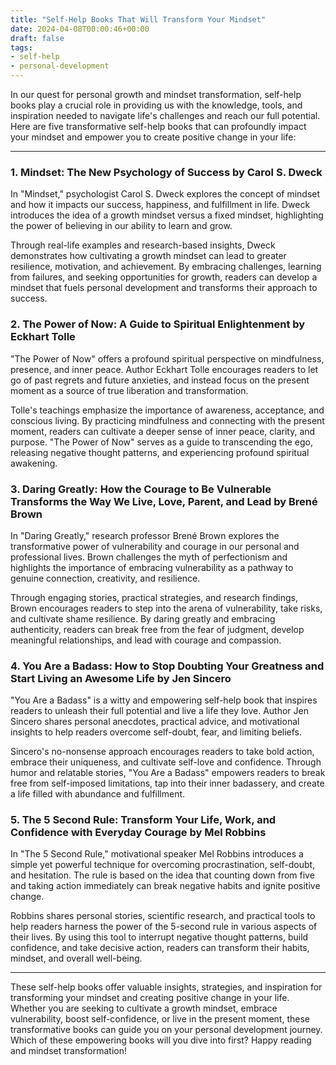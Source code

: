 ```yaml
---
title: "Self-Help Books That Will Transform Your Mindset"
date: 2024-04-08T00:00:46+00:00
draft: false
tags: 
- self-help
- personal-development
---
```


In our quest for personal growth and mindset transformation, self-help books play a crucial role in providing us with the knowledge, tools, and inspiration needed to navigate life's challenges and reach our full potential. Here are five transformative self-help books that can profoundly impact your mindset and empower you to create positive change in your life:

---

### 1. Mindset: The New Psychology of Success by Carol S. Dweck

In "Mindset," psychologist Carol S. Dweck explores the concept of mindset and how it impacts our success, happiness, and fulfillment in life. Dweck introduces the idea of a growth mindset versus a fixed mindset, highlighting the power of believing in our ability to learn and grow.

Through real-life examples and research-based insights, Dweck demonstrates how cultivating a growth mindset can lead to greater resilience, motivation, and achievement. By embracing challenges, learning from failures, and seeking opportunities for growth, readers can develop a mindset that fuels personal development and transforms their approach to success.

### 2. The Power of Now: A Guide to Spiritual Enlightenment by Eckhart Tolle

"The Power of Now" offers a profound spiritual perspective on mindfulness, presence, and inner peace. Author Eckhart Tolle encourages readers to let go of past regrets and future anxieties, and instead focus on the present moment as a source of true liberation and transformation.

Tolle's teachings emphasize the importance of awareness, acceptance, and conscious living. By practicing mindfulness and connecting with the present moment, readers can cultivate a deeper sense of inner peace, clarity, and purpose. "The Power of Now" serves as a guide to transcending the ego, releasing negative thought patterns, and experiencing profound spiritual awakening.

### 3. Daring Greatly: How the Courage to Be Vulnerable Transforms the Way We Live, Love, Parent, and Lead by Brené Brown

In "Daring Greatly," research professor Brené Brown explores the transformative power of vulnerability and courage in our personal and professional lives. Brown challenges the myth of perfectionism and highlights the importance of embracing vulnerability as a pathway to genuine connection, creativity, and resilience.

Through engaging stories, practical strategies, and research findings, Brown encourages readers to step into the arena of vulnerability, take risks, and cultivate shame resilience. By daring greatly and embracing authenticity, readers can break free from the fear of judgment, develop meaningful relationships, and lead with courage and compassion.

### 4. You Are a Badass: How to Stop Doubting Your Greatness and Start Living an Awesome Life by Jen Sincero

"You Are a Badass" is a witty and empowering self-help book that inspires readers to unleash their full potential and live a life they love. Author Jen Sincero shares personal anecdotes, practical advice, and motivational insights to help readers overcome self-doubt, fear, and limiting beliefs.

Sincero's no-nonsense approach encourages readers to take bold action, embrace their uniqueness, and cultivate self-love and confidence. Through humor and relatable stories, "You Are a Badass" empowers readers to break free from self-imposed limitations, tap into their inner badassery, and create a life filled with abundance and fulfillment.

### 5. The 5 Second Rule: Transform Your Life, Work, and Confidence with Everyday Courage by Mel Robbins

In "The 5 Second Rule," motivational speaker Mel Robbins introduces a simple yet powerful technique for overcoming procrastination, self-doubt, and hesitation. The rule is based on the idea that counting down from five and taking action immediately can break negative habits and ignite positive change.

Robbins shares personal stories, scientific research, and practical tools to help readers harness the power of the 5-second rule in various aspects of their lives. By using this tool to interrupt negative thought patterns, build confidence, and take decisive action, readers can transform their habits, mindset, and overall well-being.

---

These self-help books offer valuable insights, strategies, and inspiration for transforming your mindset and creating positive change in your life. Whether you are seeking to cultivate a growth mindset, embrace vulnerability, boost self-confidence, or live in the present moment, these transformative books can guide you on your personal development journey. Which of these empowering books will you dive into first? Happy reading and mindset transformation!